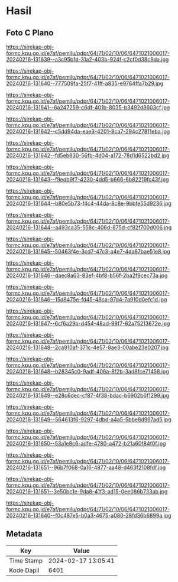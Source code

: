 # Hasil

## Foto C Plano

https://sirekap-obj-formc.kpu.go.id/e7af/pemilu/pdpr/64/71/02/10/06/6471021006017-20240216-131639--a3c95bfd-31a2-403b-924f-c2cf0d38c9da.jpg

https://sirekap-obj-formc.kpu.go.id/e7af/pemilu/pdpr/64/71/02/10/06/6471021006017-20240216-131640--777509fa-25f7-41ff-a835-e9764ffa7b29.jpg

https://sirekap-obj-formc.kpu.go.id/e7af/pemilu/pdpr/64/71/02/10/06/6471021006017-20240216-131641--6a247259-c6df-401b-8035-b3492d8603cf.jpg

https://sirekap-obj-formc.kpu.go.id/e7af/pemilu/pdpr/64/71/02/10/06/6471021006017-20240216-131642--c5dd94da-eae3-4201-8ca7-294c27811eba.jpg

https://sirekap-obj-formc.kpu.go.id/e7af/pemilu/pdpr/64/71/02/10/06/6471021006017-20240216-131642--fd5eb830-56fb-4d04-a172-78d1d6522bd2.jpg

https://sirekap-obj-formc.kpu.go.id/e7af/pemilu/pdpr/64/71/02/10/06/6471021006017-20240216-131643--f9edb9f7-4230-4dd5-b666-6b82219fc43f.jpg

https://sirekap-obj-formc.kpu.go.id/e7af/pemilu/pdpr/64/71/02/10/06/6471021006017-20240216-131644--b80e5b73-f4c4-44da-8c8e-9bbfe55d9236.jpg

https://sirekap-obj-formc.kpu.go.id/e7af/pemilu/pdpr/64/71/02/10/06/6471021006017-20240216-131644--a493ca35-558c-406d-875d-cf82f700d006.jpg

https://sirekap-obj-formc.kpu.go.id/e7af/pemilu/pdpr/64/71/02/10/06/6471021006017-20240216-131645--50463f4e-3cd7-47c3-a4e7-4da67bae51e8.jpg

https://sirekap-obj-formc.kpu.go.id/e7af/pemilu/pdpr/64/71/02/10/06/6471021006017-20240216-131646--daec8a63-83ef-4bf8-b56f-2ba2f9cec73a.jpg

https://sirekap-obj-formc.kpu.go.id/e7af/pemilu/pdpr/64/71/02/10/06/6471021006017-20240216-131646--15d8475e-fd45-48ca-97d4-7a910d0efc1d.jpg

https://sirekap-obj-formc.kpu.go.id/e7af/pemilu/pdpr/64/71/02/10/06/6471021006017-20240216-131647--6cf6a29b-d454-48ad-99f7-62a75213672e.jpg

https://sirekap-obj-formc.kpu.go.id/e7af/pemilu/pdpr/64/71/02/10/06/6471021006017-20240216-131648--2ca910af-371c-4e57-8ae3-00abe23e0207.jpg

https://sirekap-obj-formc.kpu.go.id/e7af/pemilu/pdpr/64/71/02/10/06/6471021006017-20240216-131648--b28345c0-9adf-406a-8f2b-3ad8fce71458.jpg

https://sirekap-obj-formc.kpu.go.id/e7af/pemilu/pdpr/64/71/02/10/06/6471021006017-20240216-131649--e28c6dec-cf87-4f38-bdac-b6902b6f1299.jpg

https://sirekap-obj-formc.kpu.go.id/e7af/pemilu/pdpr/64/71/02/10/06/6471021006017-20240216-131649--564613f6-9297-4dbd-a4a5-5bbe8d997ad5.jpg

https://sirekap-obj-formc.kpu.go.id/e7af/pemilu/pdpr/64/71/02/10/06/6471021006017-20240216-131650--53a1e8c6-adfe-4780-a472-b21a60f84f0f.jpg

https://sirekap-obj-formc.kpu.go.id/e7af/pemilu/pdpr/64/71/02/10/06/6471021006017-20240216-131651--96b7f068-0a16-4877-aa48-d463f2108fdf.jpg

https://sirekap-obj-formc.kpu.go.id/e7af/pemilu/pdpr/64/71/02/10/06/6471021006017-20240216-131651--3e50bc1e-9da8-41f3-ad15-0ee086b733ab.jpg

https://sirekap-obj-formc.kpu.go.id/e7af/pemilu/pdpr/64/71/02/10/06/6471021006017-20240216-131640--f0c487e5-b0a3-4675-a080-28fd36b6899a.jpg


## Metadata

| Key        | Value               |
| ---------- | ------------------- |
| Time Stamp | 2024-02-17 13:05:41 |
| Kode Dapil | 6401                |



